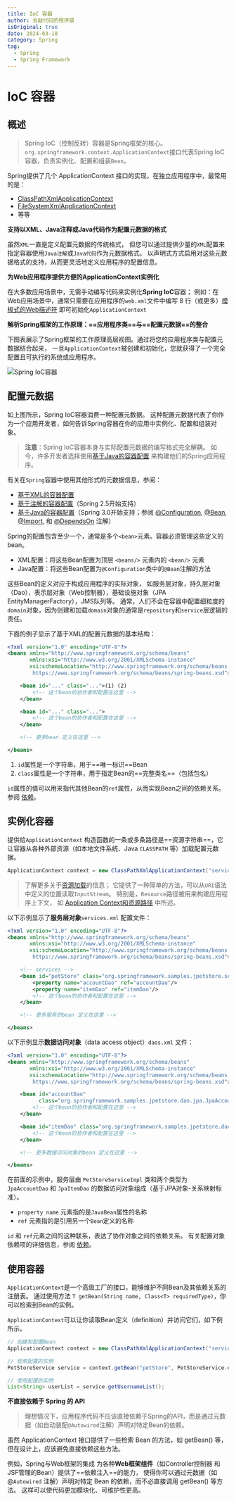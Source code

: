 ```yaml
---
title: IoC 容器
author: 会敲代码的程序猿
isOriginal: true
date: 2024-03-18
category: Spring
tag:
  - Spring
  - Spring Framework
---
```


# IoC 容器

## 概述

> Spring IoC（控制反转）容器是Spring框架的核心。
> `org.springframework.context.ApplicationContext`接口代表Spring IoC容器，负责实例化、配置和组装`Bean`。

Spring提供了几个 ApplicationContext 接口的实现，在独立应用程序中，最常用的是：

* [ClassPathXmlApplicationContext](https://docs.spring.io/spring-framework/docs/6.1.5/javadoc-api/org/springframework/context/support/ClassPathXmlApplicationContext.html)
* [FileSystemXmlApplicationContext](https://docs.spring.io/spring-framework/docs/6.1.5/javadoc-api/org/springframework/context/support/FileSystemXmlApplicationContext.html)
* 等等

**支持以XML、Java注释或Java代码作为配置元数据的格式**

虽然`XML`一直是定义配置元数据的传统格式， 但您可以通过提供少量的`XML`配置来指定容器使用`Java注解`或`Java代码`作为元数据格式。
以声明式方式启用对这些元数据格式的支持，从而更灵活地定义应用程序的配置信息。

**为Web应用程序提供方便的ApplicationContext实例化**

在大多数应用场景中，无需手动编写代码来实例化**Spring IoC**容器；
例如：在Web应用场景中，通常只需要在应用程序的`web.xml`文件中编写 8
行（或更多）[模板式的Web描述符](https://docs.spring.io/spring-framework/reference/core/beans/context-introduction.html#context-create)
即可初始化`ApplicationContext`

**解析Spring框架的工作原理：==应用程序类==与==配置元数据==的整合**

下图表展示了Spring框架的工作原理高层视图。通过将您的应用程序类与配置元数据结合起来，
一旦`ApplicationContext`被创建和初始化，您就获得了一个完全配置且可执行的系统或应用程序。

![Spring IoC容器](https://img.geekyspace.cn/pictures/2024/202403181756387.png)

## 配置元数据

如上图所示，Spring IoC容器消费一种配置元数据。
这种配置元数据代表了你作为一个应用开发者，如何告诉Spring容器在你的应用中实例化、配置和组装对象。

> **注意**：Spring IoC容器本身与实际配置元数据的编写格式完全解耦。
> 如今，许多开发者选择使用[基于Java的容器配置](https://docs.spring.io/spring-framework/reference/core/beans/java.html)
> 来构建他们的Spring应用程序。

有关在`Spring`容器中使用其他形式的元数据信息，参阅：

* [基于XML的容器配置](https://docs.spring.io/spring-framework/reference/core/beans/dependencies/factory-collaborators.html)
* [基于注解的容器配置](https://docs.spring.io/spring-framework/reference/core/beans/annotation-config.html)（Spring
  2.5开始支持）
* [基于Java的容器配置](https://docs.spring.io/spring-framework/reference/core/beans/java.html)（Spring
  3.0开始支持；参阅 [@Configuration](https://docs.spring.io/spring-framework/docs/6.1.5/javadoc-api/org/springframework/context/annotation/Configuration.html), [@Bean](https://docs.spring.io/spring-framework/docs/6.1.5/javadoc-api/org/springframework/context/annotation/Bean.html),
  [@Import](https://docs.spring.io/spring-framework/docs/6.1.5/javadoc-api/org/springframework/context/annotation/Import.html),
  和 [@DependsOn](https://docs.spring.io/spring-framework/docs/6.1.5/javadoc-api/org/springframework/context/annotation/DependsOn.html)
  注解）

Spring的配置包含至少一个，通常是多个`<bean>`元素。容器必须管理这些定义的bean。

* XML配置：将这些Bean配置为顶层 `<beans/>` 元素内的 `<bean/>` 元素
* Java配置：将这些Bean配置为`@Configuration`类中的`@Bean`注解的方法

这些Bean的定义对应于构成应用程序的实际对象，
如服务层对象，持久层对象（Dao），表示层对象（Web控制器），基础设施对象（JPA EntityManagerFactory），JMS队列等。
通常，人们不会在容器中配置细粒度的`domain`对象，因为创建和加载`domain`对象的通常是`repository`和`service`层逻辑的责任。

下面的例子显示了基于XML的配置元数据的基本结构：

```xml
<?xml version="1.0" encoding="UTF-8"?>
<beans xmlns="http://www.springframework.org/schema/beans"
       xmlns:xsi="http://www.w3.org/2001/XMLSchema-instance"
       xsi:schemaLocation="http://www.springframework.org/schema/beans
        https://www.springframework.org/schema/beans/spring-beans.xsd">

    <bean id="..." class="...">(1) (2)
        <!-- 这个bean的协作者和配置在这里 -->
    </bean>

    <bean id="..." class="...">
        <!-- 这个bean的协作者和配置在这里 -->
    </bean>

    <!-- 更多bean 定义在这里 -->

</beans>
```

1. `id`属性是一个字符串，用于==唯一标识==Bean
2. `class`属性是一个字符串，用于指定Bean的==完整类名==（包括包名）

`id`属性的值可以用来指代其他Bean的`ref`属性，从而实现Bean之间的依赖关系。
参阅 [依赖](https://docs.spring.io/spring-framework/reference/core/beans/dependencies.html)。

## 实例化容器

提供给`ApplicationContext`
构造函数的一条或多条路径是==资源字符串==，它让容器从各种外部资源（如本地文件系统、Java `CLASSPATH`
等）加载配置元数据。

```java
ApplicationContext context = new ClassPathXmlApplicationContext("services.xml", "daos.xml");
```

> 了解更多关于[资源加载](https://docs.spring.io/spring-framework/reference/core/resources.html)的信息；
> 它提供了一种简单的方法，可以从`URI`语法中定义的位置读取`InputStream`。 特别是，`Resource`路径被用来构建应用程序上下文， 如
> [Application Context和资源路径](https://docs.spring.io/spring-framework/reference/core/resources.html#resources-app-ctx)
> 中所述。

以下示例显示了**服务层对象**`services.xml` 配置文件：

```xml
<?xml version="1.0" encoding="UTF-8"?>
<beans xmlns="http://www.springframework.org/schema/beans"
       xmlns:xsi="http://www.w3.org/2001/XMLSchema-instance"
       xsi:schemaLocation="http://www.springframework.org/schema/beans
		https://www.springframework.org/schema/beans/spring-beans.xsd">

    <!-- services -->
    <bean id="petStore" class="org.springframework.samples.jpetstore.services.PetStoreServiceImpl">
        <property name="accountDao" ref="accountDao"/>
        <property name="itemDao" ref="itemDao"/>
        <!-- 这个bean的协作者和配置在这里 -->
    </bean>

    <!-- 更多服务的bean 定义在这里 -->

</beans>
```

以下示例显示**数据访问对象**（data access object）`daos.xml` 文件：

```xml
<?xml version="1.0" encoding="UTF-8"?>
<beans xmlns="http://www.springframework.org/schema/beans"
       xmlns:xsi="http://www.w3.org/2001/XMLSchema-instance"
       xsi:schemaLocation="http://www.springframework.org/schema/beans
		https://www.springframework.org/schema/beans/spring-beans.xsd">

    <bean id="accountDao"
          class="org.springframework.samples.jpetstore.dao.jpa.JpaAccountDao">
        <!-- 这个bean的协作者和配置在这里 -->
    </bean>

    <bean id="itemDao" class="org.springframework.samples.jpetstore.dao.jpa.JpaItemDao">
        <!-- 这个bean的协作者和配置在这里 -->
    </bean>

    <!-- 更多数据访问对象的bean 定义在这里 -->

</beans>
```

在前面的示例中，服务层由 `PetStoreServiceImpl` 类和两个类型为 `JpaAccountDao` 和 `JpaItemDao` 的数据访问对象组成（基于JPA对象-关系映射标准）。

* `property name` 元素指的是`JavaBean`属性的名称
* `ref` 元素指的是引用另一个`Bean`定义的名称

`id` 和 `ref`元素之间的这种联系，表达了协作对象之间的依赖关系。
有关配置对象依赖项的详细信息，参阅 [依赖](https://docs.spring.io/spring-framework/reference/core/beans/dependencies.html)。

## 使用容器

`ApplicationContext`是一个高级工厂的接口，能够维护不同Bean及其依赖关系的注册表。
通过使用方法 `T getBean(String name, Class<T> requiredType)`，你可以检索到Bean的实例。

`ApplicationContext`可以让你读取Bean定义（definition）并访问它们，如下例所示。

```java
// 创建和配置Bean
ApplicationContext context = new ClassPathXmlApplicationContext("services.xml", "daos.xml");

// 检索配置的实例
PetStoreService service = context.getBean("petStore", PetStoreService.class);

// 使用配置的实例
List<String> userList = service.getUsernameList();
```

**不直接依赖于 Spring 的 API**

> 理想情况下，应用程序代码不应该直接依赖于Spring的API，而是通过元数据（如自动装配`@Autowired`注解）声明对特定Bean的依赖。

虽然 ApplicationContext 接口提供了一些检索 Bean 的方法，如 getBean() 等，但在设计上，应该避免直接依赖这些方法。

例如，Spring与Web框架的集成 为各种**Web框架组件**（如Controller控制器 和 JSF管理的Bean）提供了==依赖注入==的能力，
使得你可以通过元数据（如 @`Autowired` 注解）声明对特定 Bean 的依赖，而不必直接调用 getBean() 等方法。
这样可以使代码更加模块化、可维护性更高。
